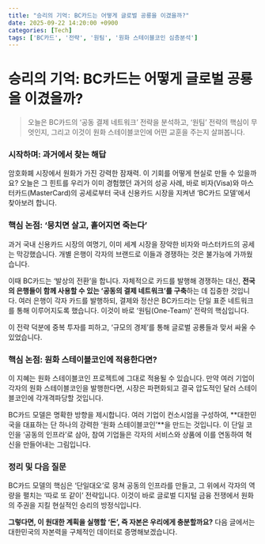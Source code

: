 ```yaml
---
title: "승리의 기억: BC카드는 어떻게 글로벌 공룡을 이겼을까?"
date: 2025-09-22 14:20:00 +0900
categories: [Tech]
tags: ['BC카드', '전략', '원팀', '원화 스테이블코인 심층분석']
---
```


# 승리의 기억: BC카드는 어떻게 글로벌 공룡을 이겼을까?

> 오늘은 BC카드의 ‘공동 결제 네트워크’ 전략을 분석하고, ‘원팀’ 전략의 핵심이 무엇인지, 그리고 이것이 원화 스테이블코인에 어떤 교훈을 주는지 살펴봅니다.

### 시작하며: 과거에서 찾는 해답

암호화폐 시장에서 원화가 가진 강력한 잠재력. 이 기회를 어떻게 현실로 만들 수 있을까요? 오늘은 그 힌트를 우리가 이미 경험했던 과거의 성공 사례, 바로 비자(Visa)와 마스터카드(MasterCard)의 공세로부터 국내 신용카드 시장을 지켜낸 ‘BC카드 모델’에서 찾아보려 합니다.

### 핵심 논점: ‘뭉치면 살고, 흩어지면 죽는다’

과거 국내 신용카드 시장의 여명기, 이미 세계 시장을 장악한 비자와 마스터카드의 공세는 막강했습니다. 개별 은행이 각자의 브랜드로 이들과 경쟁하는 것은 불가능에 가까웠습니다.

이때 BC카드는 ‘발상의 전환’을 합니다. 자체적으로 카드를 발행해 경쟁하는 대신, **전국의 은행들이 함께 사용할 수 있는 ‘공동의 결제 네트워크’를 구축**하는 데 집중한 것입니다. 여러 은행이 각자 카드를 발행하되, 결제와 정산은 BC카드라는 단일 표준 네트워크를 통해 이루어지도록 했습니다. 이것이 바로 ‘원팀(One-Team)’ 전략의 핵심입니다.

이 전략 덕분에 중복 투자를 피하고, ‘규모의 경제’를 통해 글로벌 공룡들과 맞서 싸울 수 있었습니다.

### 핵심 논점: 원화 스테이블코인에 적용한다면?

이 지혜는 원화 스테이블코인 프로젝트에 그대로 적용될 수 있습니다. 만약 여러 기업이 각자의 원화 스테이블코인을 발행한다면, 시장은 파편화되고 결국 압도적인 달러 스테이블코인에 각개격파당할 것입니다.

BC카드 모델은 명확한 방향을 제시합니다. 여러 기업이 컨소시엄을 구성하여, **대한민국을 대표하는 단 하나의 강력한 ‘원화 스테이블코인’**을 만드는 것입니다. 이 단일 코인을 ‘공동의 인프라’로 삼아, 참여 기업들은 각자의 서비스와 상품에 이를 연동하여 혁신을 만들어내는 그림입니다.

### 정리 및 다음 질문

BC카드 모델의 핵심은 ‘단일대오’로 뭉쳐 공동의 인프라를 만들고, 그 위에서 각자의 역량을 펼치는 ‘따로 또 같이’ 전략입니다. 이것이 바로 글로벌 디지털 금융 전쟁에서 원화의 주권을 지킬 현실적인 승리의 방정식입니다.

**그렇다면, 이 원대한 계획을 실행할 ‘돈’, 즉 자본은 우리에게 충분할까요?** 다음 글에서는 대한민국의 자본력을 구체적인 데이터로 증명해보겠습니다.
